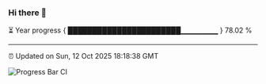 ### Hi there 👋

⏳ Year progress { ███████████████████████▁▁▁▁▁▁▁ } 78.02 %

---

⏰ Updated on Sun, 12 Oct 2025 18:18:38 GMT

![Progress Bar CI](https://github.com/liununu/liununu/workflows/Progress%20Bar%20CI/badge.svg)
